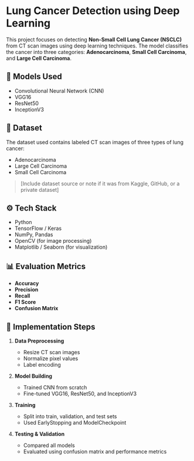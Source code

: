 # Lung Cancer Detection using Deep Learning

This project focuses on detecting **Non-Small Cell Lung Cancer (NSCLC)** from CT scan images using deep learning techniques. The model classifies the cancer into three categories: **Adenocarcinoma**, **Small Cell Carcinoma**, and **Large Cell Carcinoma**.

## 🧠 Models Used
- Convolutional Neural Network (CNN)
- VGG16
- ResNet50
- InceptionV3

## 📁 Dataset
The dataset used contains labeled CT scan images of three types of lung cancer:
- Adenocarcinoma
- Large Cell Carcinoma
- Small Cell Carcinoma

> [Include dataset source or note if it was from Kaggle, GitHub, or a private dataset]

## ⚙️ Tech Stack
- Python
- TensorFlow / Keras
- NumPy, Pandas
- OpenCV (for image processing)
- Matplotlib / Seaborn (for visualization)

## 📊 Evaluation Metrics
- **Accuracy**
- **Precision**
- **Recall**
- **F1 Score**
- **Confusion Matrix**

## 🧪 Implementation Steps
1. **Data Preprocessing**
   - Resize CT scan images
   - Normalize pixel values
   - Label encoding

2. **Model Building**
   - Trained CNN from scratch
   - Fine-tuned VGG16, ResNet50, and InceptionV3

3. **Training**
   - Split into train, validation, and test sets
   - Used EarlyStopping and ModelCheckpoint

4. **Testing & Validation**
   - Compared all models
   - Evaluated using confusion matrix and performance metrics
